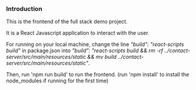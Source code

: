### Introduction 

This is the frontend of the full stack demo project.

It is a React Javascript application to interact with the user.

For running on your local machine, change the line *"build": "react-scripts build"* in package.json into *"build": "react-scripts build && rm -rf ../contact-server/src/main/resources/static && mv build ../contact-server/src/main/resources/static"*.
                                                                                                 
Then, run 'npm run build' to run the frontend. (run 'npm install' to install the node_modules if running for the first time)